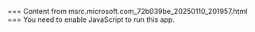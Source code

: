 === Content from msrc.microsoft.com_72b039be_20250110_201957.html ===
You need to enable JavaScript to run this app.
